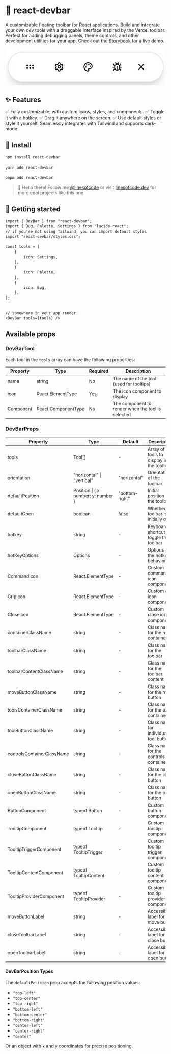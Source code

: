 # 📏 react-devbar

A customizable floating toolbar for React applications. Build and integrate your own dev tools with a draggable interface inspired by the Vercel toolbar. Perfect for adding debugging panels, theme controls, and other development utilities for your app. Check out the [Storybook](https://timmikeladze.github.io/react-devbar/) for a live demo.

![Screenshot of react-devbar](docs/screenshot.png)


## ✨ Features

✅ Fully customizable, with custom icons, styles, and components.
✅ Toggle it with a hotkey.
✅ Drag it anywhere on the screen.
✅ Use default styles or style it yourself. Seamlessly integrates with Tailwind and supports dark-mode.


## 📡 Install

```console
npm install react-devbar

yarn add react-devbar

pnpm add react-devbar
```

> 👋 Hello there! Follow me [@linesofcode](https://twitter.com/linesofcode) or visit [linesofcode.dev](https://linesofcode.dev) for more cool projects like this one.

## 🚀 Getting started

```tsx
import { DevBar } from "react-devbar";
import { Bug, Palette, Settings } from "lucide-react";
// if you're not using Tailwind, you can import default styles
import "react-devbar/styles.css";

const tools = [
	{
		icon: Settings,
	},
	{
		icon: Palette,
	},
	{
		icon: Bug,
	},
];


// somewhere in your app render:
<DevBar tools={tools} />
```

## Available props

### DevBarTool

Each tool in the `tools` array can have the following properties:

| Property    | Type                  | Required | Description                                                |
|------------|----------------------|----------|------------------------------------------------------------|
| name       | string               | No       | The name of the tool (used for tooltips)                   |
| icon       | React.ElementType    | Yes      | The icon component to display                              |
| Component  | React.ComponentType  | No       | The component to render when the tool is selected          |

### DevBarProps

| Property                  | Type                                      | Default     | Description                                                    |
|--------------------------|-------------------------------------------|-------------|----------------------------------------------------------------|
| tools                    | Tool[]                                    | -           | Array of tools to display in the toolbar                        |
| orientation              | "horizontal" \| "vertical"                | "horizontal"| Orientation of the toolbar                                      |
| defaultPosition          | Position \| { x: number; y: number }      | "bottom-right" | Initial position of the toolbar                             |
| defaultOpen              | boolean                                   | false       | Whether the toolbar is initially open                           |
| hotkey                   | string                                    | -           | Keyboard shortcut to toggle the toolbar                         |
| hotKeyOptions            | Options                                   | -           | Options for the hotkey behavior                                 |
| CommandIcon             | React.ElementType                         | -           | Custom command icon component                                   |
| GripIcon                | React.ElementType                         | -           | Custom grip icon component                                      |
| CloseIcon               | React.ElementType                         | -           | Custom close icon component                                     |
| containerClassName      | string                                    | -           | Class name for the main container                               |
| toolbarClassName        | string                                    | -           | Class name for the toolbar                                      |
| toolbarContentClassName | string                                    | -           | Class name for the toolbar content                              |
| moveButtonClassName     | string                                    | -           | Class name for the move button                                  |
| toolsContainerClassName | string                                    | -           | Class name for the tools container                              |
| toolButtonClassName     | string                                    | -           | Class name for individual tool buttons                          |
| controlsContainerClassName | string                                 | -           | Class name for the controls container                           |
| closeButtonClassName    | string                                    | -           | Class name for the close button                                 |
| openButtonClassName     | string                                    | -           | Class name for the open button                                  |
| ButtonComponent         | typeof Button                             | -           | Custom button component                                         |
| TooltipComponent        | typeof Tooltip                            | -           | Custom tooltip component                                        |
| TooltipTriggerComponent | typeof TooltipTrigger                     | -           | Custom tooltip trigger component                                |
| TooltipContentComponent | typeof TooltipContent                     | -           | Custom tooltip content component                                |
| TooltipProviderComponent| typeof TooltipProvider                    | -           | Custom tooltip provider component                               |
| moveButtonLabel         | string                                    | -           | Accessibility label for the move button                         |
| closeToolbarLabel       | string                                    | -           | Accessibility label for the close button                        |
| openToolbarLabel        | string                                    | -           | Accessibility label for the open button                         |

#### DevBarPosition Types

The `defaultPosition` prop accepts the following position values:

- `"top-left"`
- `"top-center"` 
- `"top-right"`
- `"bottom-left"`
- `"bottom-center"`
- `"bottom-right"`
- `"center-left"`
- `"center-right"`
- `"center"`

Or an object with `x` and `y` coordinates for precise positioning.

